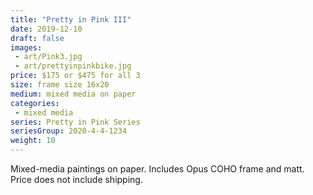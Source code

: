 ```yaml
---
title: "Pretty in Pink III"
date: 2019-12-10
draft: false
images:
 - art/Pink3.jpg
 - art/prettyinpinkbike.jpg
price: $175 or $475 for all 3
size: frame size 16x20
medium: mixed media on paper
categories:
 - mixed media
series: Pretty in Pink Series
seriesGroup: 2020-4-4-1234
weight: 10
---
```


Mixed-media paintings on paper. Includes Opus COHO frame and matt. Price does not include shipping.
